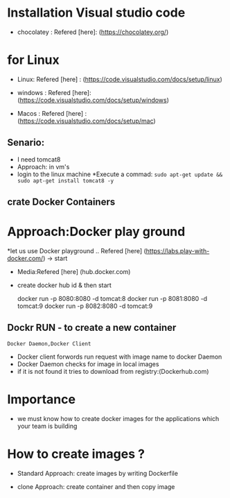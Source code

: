 # Installation Visual studio code
 * chocolatey : Refered [here]: (https://chocolatey.org/)
# for Linux 
 * Linux: Refered [here] : (https://code.visualstudio.com/docs/setup/linux)
 
 * windows : Refered [here]: (https://code.visualstudio.com/docs/setup/windows)

 * Macos : Refered [here] : (https://code.visualstudio.com/docs/setup/mac)

## Senario:
* I need tomcat8
* Approach: in vm's
* login to the linux machine
    *Execute a commad: ```sudo apt-get update && sudo apt-get install tomcat8 -y ```
## crate Docker Containers
# Approach:Docker play ground
*let us use Docker playground .. Refered [here] (https://labs.play-with-docker.com/) -> start
* Media:Refered [here] (hub.docker.com)
*  create docker hub id & then start

    docker run -p 8080:8080 -d tomcat:8
    docker run -p 8081:8080 -d tomcat:9
    docker run -p 8082:8080 -d tomcat:9
## Dockr RUN - to create a new container
    Docker Daemon,Docker Client
* Docker client forwords run request with image name to docker Daemon
* Docker Daemon checks for image in local images
* if it is not found it tries to download from registry:(Dockerhub.com)

# Importance 
* we must know how to create docker images for the applications which your team is building

# How to create images ?
* Standard Approach: create images by writing Dockerfile

* clone Approach: create container and then copy image